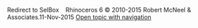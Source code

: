 ---
---

Redirect to SelBox&#160;
&#160;
Rhinoceros 6 © 2010-2015 Robert McNeel &amp; Associates.11-Nov-2015
 [Open topic with navigation](selbox.html) 


